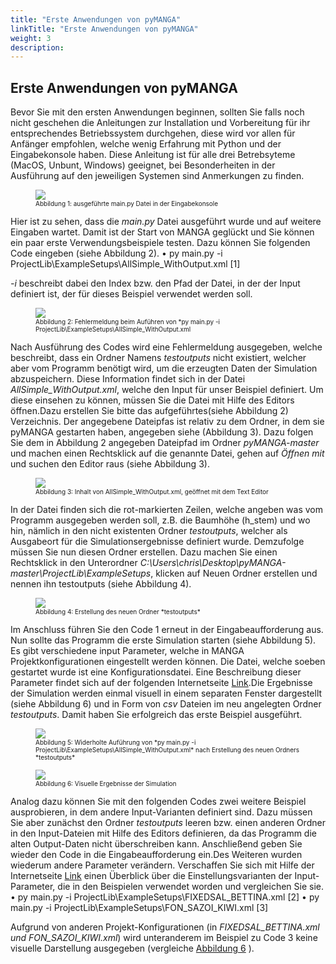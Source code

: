 ```yaml
---
title: "Erste Anwendungen von pyMANGA"
linkTitle: "Erste Anwendungen von pyMANGA"
weight: 3
description:
---
```


## Erste Anwendungen von pyMANGA 
Bevor Sie mit den ersten Anwendungen beginnen, sollten Sie falls noch nicht geschehen die Anleitungen zur Installation und Vorbereitung für ihr entsprechendes Betriebssystem durchgehen, diese wird vor allen für Anfänger empfohlen, welche wenig Erfahrung mit Python und der Eingabekonsole haben. Diese Anleitung ist für alle drei Betrebsyteme (MacOS, Unbunt, Windows) geeignet, bei Besonderheiten in der Ausführung auf den jeweiligen Systemen sind Anmerkungen zu finden.   

<figure>
<img src="/de/static/ausgefuehrte_main_py_Datei_in_der_Eingabekonsole.jpg">
<figcaption><font size = "1">Abbildung 1: ausgeführte main.py Datei in der Eingabekonsole</font></figcaption>
</figure><p>

Hier ist zu sehen, dass die *main.py* Datei ausgeführt wurde und auf weitere Eingaben wartet. Damit ist der Start von MANGA geglückt und Sie können ein paar erste Verwendungsbeispiele testen. Dazu können Sie folgenden Code eingeben (siehe Abbildung 2).
	• py main.py -i ProjectLib\ExampleSetups\AllSimple_WithOutput.xml		[1]

*-i* beschreibt dabei den Index bzw. den Pfad der Datei, in der der Input definiert ist, der für dieses Beispiel verwendet werden soll.   

<figure>
<img src="/de/static/Fehlermeldung_beim_Aufuehren_von_py-main.py.jpg">
<figcaption><font size = "1">Abbildung 2: Fehlermeldung beim Auführen von *py main.py -i ProjectLib\ExampleSetups\AllSimple_WithOutput.xml</font></figcaption>
</figure><p>


Nach Ausführung des Codes wird eine Fehlermeldung ausgegeben, welche beschreibt, dass ein Ordner Namens *testoutputs* nicht existiert, welcher aber vom Programm benötigt wird, um die erzeugten Daten der Simulation abzuspeichern. Diese Information findet sich in der Datei *AllSimple_WithOutput.xml*, welche den Input für unser Beispiel definiert. Um diese einsehen zu können, müssen Sie die Datei mit Hilfe des Editors öffnen.Dazu erstellen Sie bitte das aufgeführtes(siehe Abbildung 2) Verzeichnis. Der angegebene Dateipfas ist relativ zu dem Ordner, in dem sie pyMANGA gestarten haben, angegeben siehe (Abbildung 3). Dazu folgen Sie dem in Abbildung 2 angegeben Dateipfad im Ordner *pyMANGA-master* und machen einen Rechtsklick auf die genannte Datei, gehen auf *Öffnen mit* und suchen den Editor raus (siehe Abbildung 3).

<figure>
<img src="/de/static/Inhalt_von_AllSimple_WithOutput.xml,_geoeffnet_mit_dem_Text_Editor.jpg">
<figcaption><font size = "1">Abbildung 3: Inhalt von AllSimple_WithOutput.xml, geöffnet mit dem Text Editor</font></figcaption>
</figure><p>

In der Datei finden sich die rot-markierten Zeilen, welche angeben was vom Programm ausgegeben werden soll, z.B. die Baumhöhe (h_stem) und wo hin, nämlich in den nicht existenten Ordner *testoutputs*, welcher als Ausgabeort für die Simulationsergebnisse definiert wurde. Demzufolge müssen Sie nun diesen Ordner erstellen. Dazu machen Sie einen Rechtsklick in den Unterordner *C:\Users\chris\Desktop\pyMANGA-master\ProjectLib\ExampleSetups*, klicken auf Neuen Ordner erstellen und nennen ihn testoutputs (siehe Abbildung 4).

<figure>
<img src="/de/static/nach_Erstellung_des_neuen_Ordners_testoutputs.jpg">
<figcaption><font size = "1">Abbildung 4: Erstellung des neuen Ordner *testoutputs*</font></figcaption>
</figure><p>

Im Anschluss führen Sie den Code 1 erneut in der Eingabeaufforderung aus. Nun sollte das Programm die erste Simulation starten (siehe Abbildung 5). Es gibt verschiedene input Parameter, welche in MANGA Projektkonfigurationen eingestellt werden können. Die Datei, welche soeben gestartet wurde ist eine Konfigurationsdatei. Eine Beschreibung dieser Parameter findet sich auf der folgenden Internetseite [Link](https://jbathmann.github.io/pyMANGA/project_dox__MangaProject__MangaProject.html "https://jbathmann.github.io/pyMANGA/project_dox__MangaProject__MangaProject.html").Die Ergebnisse der Simulation werden einmal visuell in einem separaten Fenster dargestellt (siehe Abbildung 6) und in Form von *csv* Dateien im neu angelegten Ordner *testoutputs*. Damit haben Sie erfolgreich das erste Beispiel ausgeführt.

<figure>
<img src="/de/static/Widerholte_Aufuehrung_von_py_main.py_-i_ProjectLibExampleSetupsAllSimple_WithOutput.xml_nach_erstellung_den_neuen_Ordner_testoutputs.jpg">
<figcaption><font size = "1">Abbildung 5: Widerholte Auführung von *py main.py -i ProjectLib\ExampleSetups\AllSimple_WithOutput.xml* nach Erstellung des neuen Ordners *testoutputs*</font></figcaption>
</figure><p>

<figure>
<a name="Abbildung_6"></a>
<img src="/de/static/Visuelle_Ergebnisse_der_Simulation.jpg">
<figcaption><font size = "1">Abbildung 6: Visuelle Ergebnisse der Simulation</font></figcaption>
</figure><p>

Analog dazu können Sie mit den folgenden Codes zwei weitere Beispiel ausprobieren, in dem andere Input-Varianten definiert sind. Dazu müssen Sie aber zunächst den Ordner *testoutputs* leeren bzw. einen anderen Ordner in den Input-Dateien mit Hilfe des Editors definieren, da das Programm die alten Output-Daten nicht überschreiben kann. Anschließend geben Sie wieder den Code in die Eingabeaufforderung ein.Des Weiteren wurden wiederum andere Parameter verändern. Verschaffen Sie sich mit Hilfe der Internetseite [Link](https://jbathmann.github.io/pyMANGA/project_dox__MangaProject__MangaProject.html "https://jbathmann.github.io/pyMANGA/project_dox__MangaProject__MangaProject.html") einen Überblick über die Einstellungsvarianten der Input-Parameter, die in den Beispielen verwendet worden und vergleichen Sie sie.       
•	py main.py -i ProjectLib\ExampleSetups\FIXEDSAL_BETTINA.xml 		[2] 
•	py main.py -i ProjectLib\ExampleSetups\FON_SAZOI_KIWI.xml		[3]

Aufgrund von anderen Projekt-Konfigurationen (in *FIXEDSAL_BETTINA.xml und FON_SAZOI_KIWI.xml*) wird unteranderem im Beispiel zu Code 3 keine visuelle Darstellung ausgegeben (vergleiche <a href="/de/docs/erste_schritte/erste_anwendungen/erste_anwendungen_von_pymanga/#Abbildung_6">Abbildung 6</a> ).      
